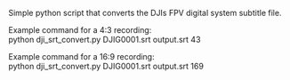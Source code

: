 
Simple python script that converts the DJIs FPV digital system subtitle file.

<p>
Example command for a 4:3 recording:<br>
python dji_srt_convert.py DJIG0001.srt output.srt 43

Example command for a 16:9 recording:<br>
python dji_srt_convert.py DJIG0001.srt output.srt 169
</p>
